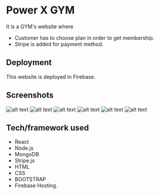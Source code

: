 # Power X GYM
It is a GYM's website where 
- Customer has to choose plan in order to get membership. 
- Stripe is added for payment method.  

## Deployment
This website is deployed in Firebase.

## Screenshots

![alt text](https://i.ibb.co/0GW632N/screenshot-power-x-gym-1.png)
![alt text](https://i.ibb.co/mJ78gsc/screenshot-power-x-gym-2.png)
![alt text](https://i.ibb.co/YdWDPmN/screenshot-power-x-gym-3.png)
![alt text](https://i.ibb.co/zxxf97x/screenshot-power-x-gym-5.png)
![alt text](https://i.ibb.co/g4pJWsh/screenshot-power-x-gym-6.png)
![alt text](https://i.ibb.co/yQzJRxV/screenshot-power-x-gym-7.png)

## Tech/framework used
- React
- Node.js 
- MongoDB  
- Stripe.js 
- HTML
- CSS
- BOOTSTRAP
- Firebase Hosting.

